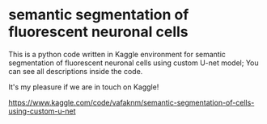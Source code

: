 # semantic segmentation of fluorescent neuronal cells
This is a python code written in Kaggle environment for semantic segmentation of fluorescent neuronal cells using custom U-net model; You can see all descriptions inside the code.

It's my pleasure if we are in touch on Kaggle!

https://www.kaggle.com/code/vafaknm/semantic-segmentation-of-cells-using-custom-u-net
